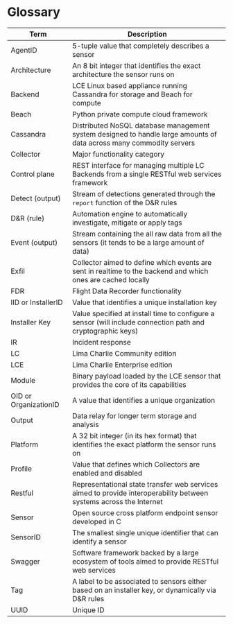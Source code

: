 # Glossary

| Term | Description
| --- |---
| AgentID | 5-tuple value that completely describes a sensor
| Architecture | An 8 bit integer that identifies the exact architecture the sensor runs on
| Backend | LCE Linux based appliance running Cassandra for storage and Beach for compute
| Beach | Python private compute cloud framework
| Cassandra | Distributed NoSQL database management system designed to handle large amounts of data across many commodity servers
| Collector | Major functionality category
| Control plane | REST interface for managing multiple LC Backends from a single RESTful web services framework
| Detect (output) | Stream of detections generated through the `report` function of the D&R rules
| D&R (rule) | Automation engine to automatically investigate, mitigate or apply tags
| Event (output)| Stream containing the all raw data from all the sensors (it tends to be a large amount of data)
| Exfil | Collector aimed to define which events are sent in realtime to the backend and which ones are cached locally
| FDR | Flight Data Recorder functionality
| IID or InstallerID | Value that identifies a unique installation key
| Installer Key | Value specified at install time to configure a sensor (will include connection path and cryptographic keys)
| IR | Incident response
| LC | Lima Charlie Community edition
| LCE | Lima Charlie Enterprise edition
| Module | Binary payload loaded by the LCE sensor that provides the core of its capabilities
| OID or OrganizationID | A value that identifies a unique organization
| Output| Data relay for longer term storage and analysis
| Platform | A 32 bit integer (in its hex format) that identifies the exact platform the sensor runs on
| Profile | Value that defines which Collectors are enabled and disabled
| Restful | Representational state transfer web services aimed to provide interoperability between systems across the Internet
| Sensor | Open source cross platform endpoint sensor developed in C
| SensorID | The smallest single unique identifier that can identify a sensor
| Swagger | Software framework backed by a large ecosystem of tools aimed to provide RESTful web services
| Tag | A label to be associated to sensors either based on an installer key, or dynamically via D&R rules
| UUID | Unique ID
